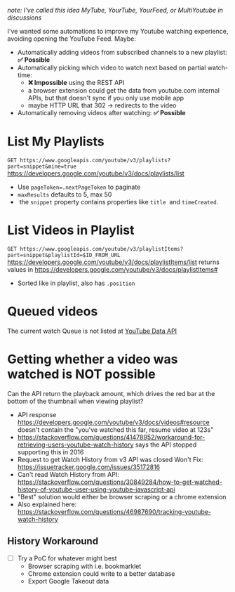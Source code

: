 *note: I've called this idea MyTube, YourTube, YourFeed, or MultiYoutube in discussions* 

I've wanted some automations to improve my Youtube watching experience, avoiding opening the YouTube Feed. Maybe:
- Automatically adding videos from subscribed channels to a new playlist: **✅ Possible**
- Automatically picking which video to watch next based on partial watch-time: 
	- **❌ Impossible** using the REST API
	- a browser extension could get the data from youtube.com internal APIs, but that doesn't sync if you only use mobile app
	- maybe HTTP URL that 302 -> redirects to the video
- Automatically removing videos after watching: **✅ Possible**

# List My Playlists
`GET https://www.googleapis.com/youtube/v3/playlists?part=snippet&mine=true`
https://developers.google.com/youtube/v3/docs/playlists/list
- Use `pageToken=.nextPageToken` to paginate
- `maxResults` defaults to 5, max 50
-  the `snippet` property contains properties like `title`  and `timeCreated`.

# List Videos in Playlist
`GET https://www.googleapis.com/youtube/v3/playlistItems?part=snippet&playlistId=$ID_FROM_URL`
https://developers.google.com/youtube/v3/docs/playlistItems/list
returns values in https://developers.google.com/youtube/v3/docs/playlistItems#
- Sorted like in playlist, also has `.position`
# Queued videos
The current watch Queue is not listed at [YouTube Data API](https://developers.google.com/youtube/v3/docs)

# Getting whether a video was watched is NOT possible
Can the API return the playback amount, which drives the red bar at the bottom of the thumbnail when viewing playlist?
- API response https://developers.google.com/youtube/v3/docs/videos#resource doesn't contain the "you've watched this far, resume video at 123s"
- https://stackoverflow.com/questions/41478952/workaround-for-retrieving-users-youtube-watch-history says the API stopped supporting this in 2016
- Request to get Watch History from v3 API was closed Won't Fix: https://issuetracker.google.com/issues/35172816
- Can't read Watch History from API: https://stackoverflow.com/questions/30849284/how-to-get-watched-history-of-youtube-user-using-youtube-javascript-api
- "Best" solution would either be browser scraping or a chrome extension
- Also explained here: https://stackoverflow.com/questions/46987690/tracking-youtube-watch-history

## History Workaround
- [ ] Try a PoC for whatever might best
	- Browser scraping with i.e. bookmarklet
	- Chrome extension could write to a better database
	- Export Google Takeout data
